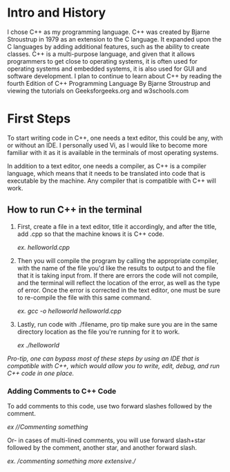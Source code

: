 # Intro and History
I chose C++ as my programming language. 
C++ was created by Bjarne Stroustrup in 1979 as an extension to the C language. It expanded upon the C languages by adding additional features, such as the ability to create classes. 
C++ is a multi-purpose language, and given that it allows programmers to get close to operating systems, it is often used for operating systems and embedded systems, it is also used for GUI and software development.
I plan to continue to learn about C++ by reading the fourth Edition of C++ Programming Language  By Bjarne Stroustrup and viewing the tutorials on Geeksforgeeks.org and w3schools.com

# First Steps

To start writing code in C++, one needs a text editor, this could be any, with or without an IDE. I personally used Vi, as I would like to become more familiar with it as it is available in the terminals of most operating systems. 

In addition to a text editor, one needs a compiler, as C++ is a compiler language, which means that it needs to be translated into code that is executable by the machine. Any compiler that is compatible with C++ will work.

## How to run C++ in the terminal

1. First, create a file in a text editor, title it accordingly, and after the title, add .cpp so that the machine knows it is C++ code.

    _ex. helloworld.cpp_

2. Then you will compile the program by calling the appropriate compiler, with the name of the file you'd like the results to output to and the file that it is taking input from. If there are errors the code will not compile, and the terminal will reflect the location of the error, as well as the type of error. Once the error is corrected in the text editor, one must be sure to re-compile the file with this same command. 

   _ex. gcc -o helloworld helloworld.cpp_

3. Lastly, run code with ./filename, pro tip make sure you are in the same directory location as the file you're running for it to work.

    _ex ./helloworld_
   
_Pro-tip, one can bypass most of these steps by using an IDE that is compatible with C++, which would allow you to write, edit, debug, and run C++ code in one place._

### Adding Comments to C++ Code 

To add comments to this code, use two forward slashes followed by the comment. 

_ex //Commenting something_

Or- in cases of multi-lined comments, you will use forward slash+star followed by the comment, another star, and another forward slash. 

_ex. /*commenting something more extensive.*/_
